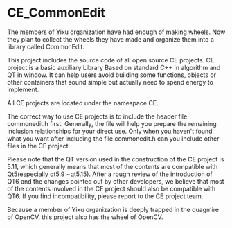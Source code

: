 # CE_CommonEdit
The members of Yixu organization have had enough of making wheels. Now they plan to collect the wheels they have made and organize them into a library called CommonEdit.

This project includes the source code of all open source CE projects.
CE project is a basic auxiliary Library Based on standard C++ in algorithm and QT in window.
It can help users avoid building some functions, objects or other containers that sound simple but actually need to spend energy to implement.

All CE projects are located under the namespace CE.

The correct way to use CE projects is to include the header file commonedit.h first.
Generally, the file will help you prepare the remaining inclusion relationships for your direct use.
Only when you haven't found what you want after including the file commonedit.h can you include other files in the CE project.

Please note that the QT version used in the construction of the CE project is 5.11, which generally means that most of the contents are compatible with Qt5(especially qt5.9 ~qt5.15).
After a rough review of the introduction of QT6 and the changes pointed out by other developers, we believe that most of the contents involved in the CE project should also be compatible with QT6.
If you find incompatibility, please report to the CE project team.

Because a member of Yixu organization is deeply trapped in the quagmire of OpenCV, this project also has the wheel of OpenCV.
